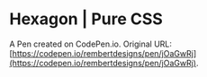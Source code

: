 # Hexagon | Pure CSS

A Pen created on CodePen.io. Original URL: [https://codepen.io/rembertdesigns/pen/jOaGwRj](https://codepen.io/rembertdesigns/pen/jOaGwRj).

